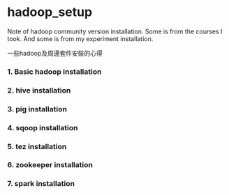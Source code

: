 # hadoop_setup
Note of hadoop community version installation. 
Some is from the courses I took. And some is from my experiment installation.

一些hadoop及周邊套件安裝的心得
### 1. Basic hadoop installation
### 2. hive installation
### 3. pig installation
### 4. sqoop installation
### 5. tez installation
### 6. zookeeper installation
### 7. spark installation